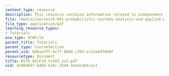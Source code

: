 ```yaml
---
content_type: resource
description: This resource contains information related to independent random variables.
file: /media/courses/6-041-probabilistic-systems-analysis-and-applied-probability-fall-2010/d200d04fbd04b10c35443eed1a01cac1_MIT6_041F10_tut03_sol.pdf
file_type: application/pdf
learning_resource_types:
- Tutorials
ocw_type: OCWFile
parent_title: Tutorials
parent_type: CourseSection
parent_uid: 8d6aa3ff-4c7f-8b04-c393-ec12e6470e9f
resourcetype: Document
title: MIT6_041F10_tut03_sol.pdf
uid: d200d04f-bd04-b10c-3544-3eed1a01cac1
---
```

